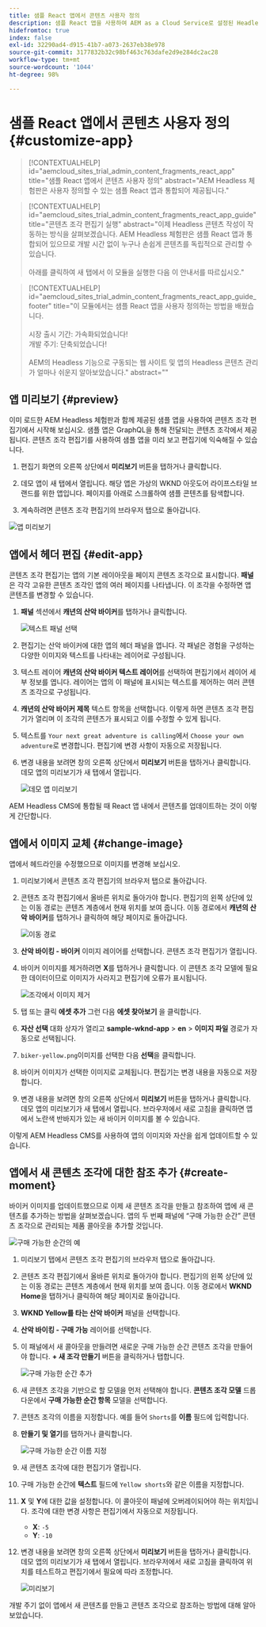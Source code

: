 ```yaml
---
title: 샘플 React 앱에서 콘텐츠 사용자 정의
description: 샘플 React 앱을 사용하여 AEM as a Cloud Service로 설정된 Headless 기능으로 콘텐츠를 사용자 정의하는 방법에 대해 알아보십시오.
hidefromtoc: true
index: false
exl-id: 32290ad4-d915-41b7-a073-2637eb38e978
source-git-commit: 3177832b32c98bf463c763dafe2d9e284dc2ac28
workflow-type: tm+mt
source-wordcount: '1044'
ht-degree: 98%

---
```



# 샘플 React 앱에서 콘텐츠 사용자 정의 {#customize-app}

>[!CONTEXTUALHELP]
>id="aemcloud_sites_trial_admin_content_fragments_react_app"
>title="샘플 React 앱에서 콘텐츠 사용자 정의"
>abstract="AEM Headless 체험판은 사용자 정의할 수 있는 샘플 React 앱과 통합되어 제공됩니다."

>[!CONTEXTUALHELP]
>id="aemcloud_sites_trial_admin_content_fragments_react_app_guide"
>title="콘텐츠 조각 편집기 실행"
>abstract="이제 Headless 콘텐츠 작성이 작동하는 방식을 살펴보겠습니다. AEM Headless 체험판은 샘플 React 앱과 통합되어 있으므로 개발 시간 없이 누구나 손쉽게 콘텐츠를 독립적으로 관리할 수 있습니다.<br><br>아래를 클릭하여 새 탭에서 이 모듈을 실행한 다음 이 안내서를 따르십시오."

>[!CONTEXTUALHELP]
>id="aemcloud_sites_trial_admin_content_fragments_react_app_guide_footer"
>title="이 모듈에서는 샘플 React 앱을 사용자 정의하는 방법을 배웠습니다.<br><br>시장 출시 기간: 가속화되었습니다!<br>개발 주기: 단축되었습니다!<br><br>AEM의 Headless 기능으로 구동되는 웹 사이트 및 앱의 Headless 콘텐츠 관리가 얼마나 쉬운지 알아보았습니다."
>abstract=""

## 앱 미리보기 {#preview}

이미 로드한 AEM Headless 체험판과 함께 제공된 샘플 앱을 사용하여 콘텐츠 조각 편집기에서 시작해 보십시오. 샘플 앱은 GraphQL을 통해 전달되는 콘텐츠 조각에서 제공됩니다. 콘텐츠 조각 편집기를 사용하여 샘플 앱을 미리 보고 편집기에 익숙해질 수 있습니다.

1. 편집기 화면의 오른쪽 상단에서 **미리보기** 버튼을 탭하거나 클릭합니다.

1. 데모 앱이 새 탭에서 열립니다. 해당 앱은 가상의 WKND 아웃도어 라이프스타일 브랜드를 위한 앱입니다. 페이지를 아래로 스크롤하여 샘플 콘텐츠를 탐색합니다.

1. 계속하려면 콘텐츠 조각 편집기의 브라우저 탭으로 돌아갑니다.

![앱 미리보기](assets/do-not-localize/preview-app-1.png)

## 앱에서 헤더 편집 {#edit-app}

콘텐츠 조각 편집기는 앱의 기본 레이아웃을 페이지 콘텐츠 조각으로 표시합니다. **패널**&#x200B;은 각각 고유한 콘텐츠 조각인 앱의 여러 페이지를 나타냅니다. 이 조각을 수정하면 앱 콘텐츠를 변경할 수 있습니다.

1. **패널** 섹션에서 **캐년의 산악 바이커**&#x200B;를 탭하거나 클릭합니다.

   ![텍스트 패널 선택](assets/do-not-localize/edit-header-1.png)

1. 편집기는 산악 바이커에 대한 앱의 헤더 패널을 엽니다. 각 패널은 경험을 구성하는 다양한 이미지와 텍스트를 나타내는 레이어로 구성됩니다.

1. 텍스트 레이어 **캐년의 산악 바이커 텍스트 레이어**&#x200B;를 선택하여 편집기에서 레이어 세부 정보를 엽니다. 레이어는 앱의 이 패널에 표시되는 텍스트를 제어하는 여러 콘텐츠 조각으로 구성됩니다.

1. **캐년의 산악 바이커 제목** 텍스트 항목을 선택합니다. 이렇게 하면 콘텐츠 조각 편집기가 열리며 이 조각의 콘텐츠가 표시되고 이를 수정할 수 있게 됩니다.

1. 텍스트를 `Your next great adventure is calling`에서 `Choose your own adventure`로 변경합니다. 편집기에 변경 사항이 자동으로 저장됩니다.

1. 변경 내용을 보려면 창의 오른쪽 상단에서 **미리보기** 버튼을 탭하거나 클릭합니다. 데모 앱의 미리보기가 새 탭에서 열립니다.

   ![데모 앱 미리보기](assets/do-not-localize/edit-header-5-6.png)

AEM Headless CMS에 통합될 때 React 앱 내에서 콘텐츠를 업데이트하는 것이 이렇게 간단합니다.

## 앱에서 이미지 교체 {#change-image}

앱에서 헤드라인을 수정했으므로 이미지를 변경해 보십시오.

1. 미리보기에서 콘텐츠 조각 편집기의 브라우저 탭으로 돌아갑니다.

1. 콘텐츠 조각 편집기에서 올바른 위치로 돌아가야 합니다. 편집기의 왼쪽 상단에 있는 이동 경로는 콘텐츠 계층에서 현재 위치를 보여 줍니다. 이동 경로에서 **캐년의 산악 바이커**&#x200B;를 탭하거나 클릭하여 해당 페이지로 돌아갑니다.

   ![이동 경로](assets/do-not-localize/swap-image-2.png)

1. **산악 바이킹 - 바이커** 이미지 레이어를 선택합니다. 콘텐츠 조각 편집기가 열립니다.

1. 바이커 이미지를 제거하려면 **X**&#x200B;를 탭하거나 클릭합니다. 이 콘텐츠 조각 모델에 필요한 데이터이므로 이미지가 사라지고 편집기에 오류가 표시됩니다.

   ![조각에서 이미지 제거](assets/do-not-localize/swap-image-4.png)

1. 탭 또는 클릭 **에셋 추가** 그런 다음 **에셋 찾아보기** 을 클릭합니다.

1. **자산 선택** 대화 상자가 열리고 **sample-wknd-app** > **en** > **이미지 파일** 경로가 자동으로 선택됩니다.

1. `biker-yellow.png`이미지를 선택한 다음 **선택**&#x200B;을 클릭합니다.

1. 바이커 이미지가 선택한 이미지로 교체됩니다. 편집기는 변경 내용을 자동으로 저장합니다.

1. 변경 내용을 보려면 창의 오른쪽 상단에서 **미리보기** 버튼을 탭하거나 클릭합니다. 데모 앱의 미리보기가 새 탭에서 열립니다. 브라우저에서 새로 고침을 클릭하면 앱에서 노란색 반바지가 있는 새 바이커 이미지를 볼 수 있습니다.

이렇게 AEM Headless CMS를 사용하여 앱의 이미지와 자산을 쉽게 업데이트할 수 있습니다.

## 앱에서 새 콘텐츠 조각에 대한 참조 추가 {#create-moment}

바이커 이미지를 업데이트했으므로 이제 새 콘텐츠 조각을 만들고 참조하여 앱에 새 콘텐츠를 추가하는 방법을 살펴보겠습니다. 앱의 두 번째 패널에 “구매 가능한 순간” 콘텐츠 조각으로 관리되는 제품 콜아웃을 추가할 것입니다.

![구매 가능한 순간의 예](assets/do-not-localize/example-shoppable-moment.png)

1. 미리보기 탭에서 콘텐츠 조각 편집기의 브라우저 탭으로 돌아갑니다.

1. 콘텐츠 조각 편집기에서 올바른 위치로 돌아가야 합니다. 편집기의 왼쪽 상단에 있는 이동 경로는 콘텐츠 계층에서 현재 위치를 보여 줍니다. 이동 경로에서 **WKND Home**&#x200B;을 탭하거나 클릭하여 해당 페이지로 돌아갑니다.

1. **WKND Yellow를 타는 산악 바이커** 패널을 선택합니다.

1. **산악 바이킹 - 구매 가능** 레이어를 선택합니다.

1. 이 패널에서 새 콜아웃을 만들려면 새로운 구매 가능한 순간 콘텐츠 조각을 만들어야 합니다. **+ 새 조각 만들기** 버튼을 클릭하거나 탭합니다.

   ![구매 가능한 순간 추가](assets/do-not-localize/add-reference-1-5.png)

1. 새 콘텐츠 조각을 기반으로 할 모델을 먼저 선택해야 합니다. **콘텐츠 조각 모델** 드롭다운에서 **구매 가능한 순간 항목** 모델을 선택합니다.

1. 콘텐츠 조각의 이름을 지정합니다. 예를 들어 `Shorts`를 **이름** 필드에 입력합니다.

1. **만들기 및 열기**&#x200B;를 탭하거나 클릭합니다.

   ![구매 가능한 순간 이름 지정](assets/do-not-localize/add-reference-6-7-8.png)

1. 새 콘텐츠 조각에 대한 편집기가 열립니다.

1. 구매 가능한 순간에 **텍스트** 필드에 `Yellow shorts`와 같은 이름을 지정합니다.

1. **X** 및 **Y**&#x200B;에 대한 값을 설정합니다. 이 콜아웃이 패널에 오버레이되어야 하는 위치입니다. 조각에 대한 변경 사항은 편집기에서 자동으로 저장됩니다.

   * **X**: `-5`
   * **Y**: `-10`

1. 변경 내용을 보려면 창의 오른쪽 상단에서 **미리보기** 버튼을 탭하거나 클릭합니다. 데모 앱의 미리보기가 새 탭에서 열립니다. 브라우저에서 새로 고침을 클릭하여 위치를 테스트하고 편집기에서 필요에 따라 조정합니다.

   ![미리보기](assets/do-not-localize/add-reference-10-11-12.png)

개발 주기 없이 앱에서 새 콘텐츠를 만들고 콘텐츠 조각으로 참조하는 방법에 대해 알아보았습니다.
